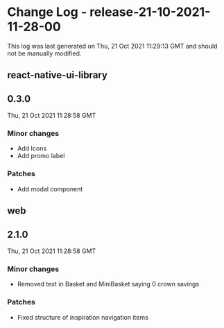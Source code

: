 # Change Log - release-21-10-2021-11-28-00

This log was last generated on Thu, 21 Oct 2021 11:29:13 GMT and should not be manually modified.

## react-native-ui-library
## 0.3.0
Thu, 21 Oct 2021 11:28:58 GMT

### Minor changes

- Add Icons
- Add promo label

### Patches

- Add modal component

## web
## 2.1.0
Thu, 21 Oct 2021 11:28:58 GMT

### Minor changes

- Removed text in Basket and MiniBasket saying 0 crown savings

### Patches

- Fixed structure of inspiration navigation items

